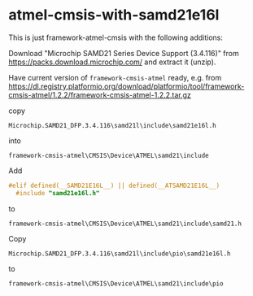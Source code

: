 # atmel-cmsis-with-samd21e16l

This is just framework-atmel-cmsis with the following additions:

Download "Microchip SAMD21 Series Device Support (3.4.116)" from https://packs.download.microchip.com/ and extract it (unzip).

Have current version of `framework-cmsis-atmel` ready, e.g. from  https://dl.registry.platformio.org/download/platformio/tool/framework-cmsis-atmel/1.2.2/framework-cmsis-atmel-1.2.2.tar.gz

copy 
```
Microchip.SAMD21_DFP.3.4.116\samd21l\include\samd21e16l.h
```
into 
```
framework-cmsis-atmel\CMSIS\Device\ATMEL\samd21\include
```

Add 
```cpp
#elif defined(__SAMD21E16L__) || defined(__ATSAMD21E16L__)
  #include "samd21e16l.h"
```
to
```
framework-cmsis-atmel\CMSIS\Device\ATMEL\samd21\include\samd21.h
```
Copy 
```
Microchip.SAMD21_DFP.3.4.116\samd21l\include\pio\samd21e16l.h
```
to
```
framework-cmsis-atmel\CMSIS\Device\ATMEL\samd21\include\pio
```